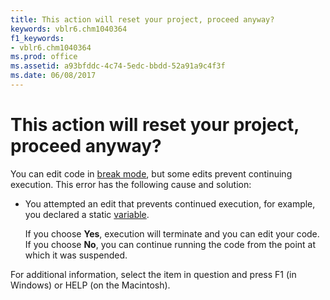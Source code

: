 ```yaml
---
title: This action will reset your project, proceed anyway?
keywords: vblr6.chm1040364
f1_keywords:
- vblr6.chm1040364
ms.prod: office
ms.assetid: a93bfddc-4c74-5edc-bbdd-52a91a9c4f3f
ms.date: 06/08/2017
---
```



# This action will reset your project, proceed anyway?

You can edit code in [break mode](vbe-glossary.md), but some edits prevent continuing execution. This error has the following cause and solution:



- You attempted an edit that prevents continued execution, for example, you declared a static [variable](vbe-glossary.md).
    
    If you choose  **Yes**, execution will terminate and you can edit your code. If you choose **No**, you can continue running the code from the point at which it was suspended.
    

For additional information, select the item in question and press F1 (in Windows) or HELP (on the Macintosh).


